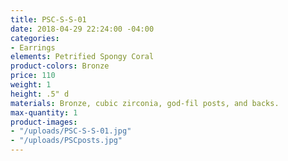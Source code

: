 ```yaml
---
title: PSC-S-S-01
date: 2018-04-29 22:24:00 -04:00
categories:
- Earrings
elements: Petrified Spongy Coral
product-colors: Bronze
price: 110
weight: 1
height: .5" d
materials: Bronze, cubic zirconia, god-fil posts, and backs.
max-quantity: 1
product-images:
- "/uploads/PSC-S-S-01.jpg"
- "/uploads/PSCposts.jpg"
---
```


